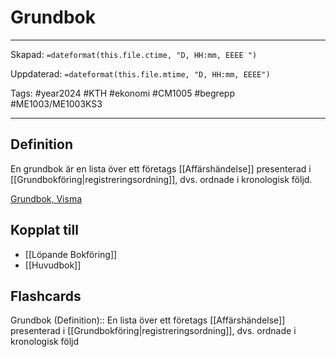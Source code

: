 # Grundbok

---
Skapad: `=dateformat(this.file.ctime, "D, HH:mm, EEEE ")`

Uppdaterad: `=dateformat(this.file.mtime, "D, HH:mm, EEEE")`

Tags: #year2024 #KTH #ekonomi #CM1005 #begrepp #ME1003/ME1003KS3

---

## Definition

En grundbok är en lista över ett företags [[Affärshändelse]] presenterad i [[Grundbokföring|registreringsordning]], dvs. ordnade i kronologisk följd.

[Grundbok, Visma](https://vismaspcs.se/ekonomiska-termer/vad-ar-grundbok)

## Kopplat till

- [[Löpande Bokföring]]
- [[Huvudbok]]

## Flashcards

Grundbok (Definition):: En lista över ett företags [[Affärshändelse]] presenterad i [[Grundbokföring|registreringsordning]], dvs. ordnade i kronologisk följd
<!--SR:!2024-03-28,33,270!2024-03-18,13,292-->
